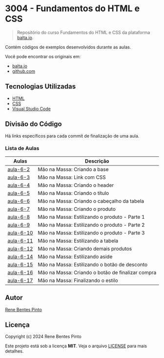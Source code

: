 # 3004 - Fundamentos do HTML e CSS

> Repositório do curso Fundamentos do HTML e CSS da plataforma [balta.io](https://balta.io).

Contém códigos de exemplos desenvolvidos durante as aulas.

Você pode encontrar os originais em:

- [balta.io](https://balta.io/cursos/fundamentos-html-css)
- [github.com](https://github.com/balta-io/3004)

## Tecnologias Utilizadas

- [HTML](https://developer.mozilla.org/pt-BR/docs/Learn/HTML)
- [CSS](https://developer.mozilla.org/pt-BR/docs/Learn/CSS)
- [Visual Studio Code](https://code.visualstudio.com/)

## Divisão do Código

Há links específicos para cada commit de finalização de uma aula.

### Lista de Aulas

| Aulas                             | Descrição                                         |
| --------------------------------- | ------------------------------------------------- |
| [aula-6-2](../../commit/43b6fb4)  | Mão na Massa: Criando a base                      |
| [aula-6-3](../../commit/aa54103)  | Mão na Massa: Link com CSS                        |
| [aula-6-4](../../commit/0bccf29)  | Mão na Massa: Criando o header                    |
| [aula-6-5](../../commit/4fab50a)  | Mão na Massa: Criando o título                    |
| [aula-6-6](../../commit/5e066c0)  | Mão na Massa: Criando o cabeçalho da tabela       |
| [aula-6-7](../../commit/6b6b7db)  | Mão na Massa: Criando o produto                   |
| [aula-6-8](../../commit/df95205)  | Mão na Massa: Estilizando o produto - Parte 1     |
| [aula-6-9](../../commit/df195d6)  | Mão na Massa: Estilizando o produto - Parte 2     |
| [aula-6-10](../../commit/d10734b) | Mão na Massa: Estilizando o produto - Parte 3     |
| [aula-6-11](../../commit/cbb0bf9) | Mão na Massa: Estilizando a tabela                |
| [aula-6-12](../../commit/d1afb3a) | Mão na Massa: Criando demais produtos             |
| [aula-6-14](../../commit/3472269) | Mão na Massa: Estilizando aside                   |
| [aula-6-15](../../commit/c7a9469) | Mão na Massa: Estilizando o botão de desconto     |
| [aula-6-16](../../commit/80c65cd) | Mão na Massa: Criando o botão de finalizar compra |
| [aula-6-17](../../commit/86591d4) | Mão na Massa: Finalizando o estilo                |

## Autor

[Rene Bentes Pinto](http://github.com/renebentes)

## Licença

Copyright (c) 2024 Rene Bentes Pinto

Este projeto está sob a licença **MIT**. Veja o arquivo [LICENSE](LICENSE) para mais detalhes.

